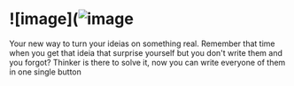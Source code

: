 # ![image](![image](https://github.com/raphaelaugustb/thinker.io/assets/66183690/b9fce563-f564-49cb-b8ac-3602cccdfaa6)


Your new way to  turn your ideias on something real. Remember that time when you get that ideia that surprise yourself but you don't write them and you forgot? Thinker is there to solve it, now you can write everyone of them in one single button
